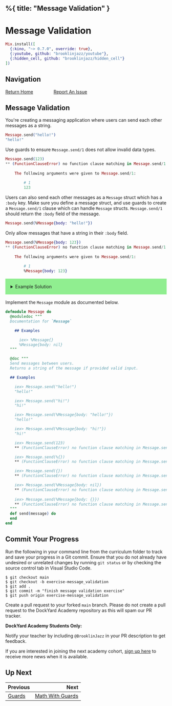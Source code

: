%{
  title: "Message Validation"
}
---
# Message Validation

```elixir
Mix.install([
  {:kino, "~> 0.7.0", override: true},
  {:youtube, github: "brooklinjazz/youtube"},
  {:hidden_cell, github: "brooklinjazz/hidden_cell"}
])
```

## Navigation

[Return Home](../start.livemd)<span style="padding: 0 30px"></span>
[Report An Issue](https://github.com/DockYard-Academy/beta_curriculum/issues/new?assignees=&labels=&template=issue.md&title=)

## Message Validation

You're creating a messaging application where users can send each other messages as a string.

<!-- livebook:{"force_markdown":true} -->

```elixir
Message.send("hello!")
"hello!"
```

Use guards to ensure `Message.send/1` does not allow invalid data types.

<!-- livebook:{"force_markdown":true} -->

```elixir
Message.send(123)
** (FunctionClauseError) no function clause matching in Message.send/1    
    
    The following arguments were given to Message.send/1:
    
        # 1
        123
```

Users can also send each other messages as a `Message` struct which has a `:body` key.
Make sure you define a message struct, and use guards to create a `Message.send/1` clause which can handle `Message` structs. `Message.send/1` should return the `:body` field of the message.

<!-- livebook:{"force_markdown":true} -->

```elixir
Message.send(%Message{body: "hello!"})

```

Only allow messages that have a string in their `:body` field.

<!-- livebook:{"force_markdown":true} -->

```elixir
Message.send(%Message{body: 123})
** (FunctionClauseError) no function clause matching in Message.send/1    
    
    The following arguments were given to Message.send/1:
    
        # 1
        %Message{body: 123}
```

<details style="background-color: lightgreen; padding: 1rem; margin: 1rem 0;">
<summary>Example Solution</summary>

```elixir
defmodule Message do
  defstruct [:body]
  def send(message) when is_binary(message) do
    message
  end

  def send(message) when is_binary(message.body) do
    message.body
  end
end
```

</details>

Implement the `Message` module as documented below.

```elixir
defmodule Message do
  @moduledoc """
  Documentation for `Message`

    ## Examples

      iex> %Message{}
      %Message{body: nil}
  """

  @doc """
  Send messages between users.
  Returns a string of the message if provided valid input.

  ## Examples

    iex> Message.send("hello!")
    "hello!"

    iex> Message.send("hi!")
    "hi!"

    iex> Message.send(%Message{body: "hello!"})
    "hello!"

    iex> Message.send(%Message{body: "hi!"})
    "hi!"

    iex> Message.send(123)
    ** (FunctionClauseError) no function clause matching in Message.send/1

    iex> Message.send(%{})
    ** (FunctionClauseError) no function clause matching in Message.send/1

    iex> Message.send({})
    ** (FunctionClauseError) no function clause matching in Message.send/1

    iex> Message.send(%Message{body: nil})
    ** (FunctionClauseError) no function clause matching in Message.send/1
        
    iex> Message.send(%Message{body: {}})
    ** (FunctionClauseError) no function clause matching in Message.send/1
  """
  def send(message) do
  end
end
```

## Commit Your Progress

Run the following in your command line from the curriculum folder to track and save your progress in a Git commit.
Ensure that you do not already have undesired or unrelated changes by running `git status` or by checking the source control tab in Visual Studio Code.

```
$ git checkout main
$ git checkout -b exercise-message_validation
$ git add .
$ git commit -m "finish message validation exercise"
$ git push origin exercise-message_validation
```

Create a pull request to your forked `main` branch. Please do not create a pull request to the DockYard Academy repository as this will spam our PR tracker.

**DockYard Academy Students Only:**

Notify your teacher by including `@BrooklinJazz` in your PR description to get feedback.

If you are interested in joining the next academy cohort, [sign up here](https://academy.dockyard.com/) to receive more news when it is available.

## Up Next

| Previous                           | Next                                                     |
| ---------------------------------- | -------------------------------------------------------: |
| [Guards](../reading/guards.livemd) | [Math With Guards](../exercises/math_with_guards.livemd) |

